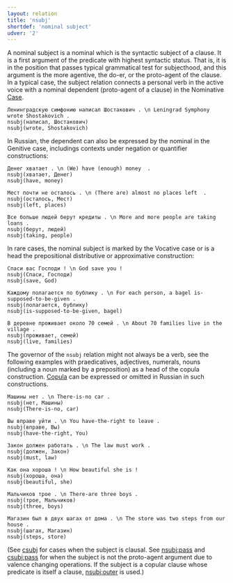 ```yaml
---
layout: relation
title: 'nsubj'
shortdef: 'nominal subject'
udver: '2'
---
```


A nominal subject is a nominal which is the syntactic subject of a clause. It is a first argument of the predicate with highest syntactic status. That is, it is in the position that passes typical grammatical test for subjecthood, and this argument is the more agentive, the do-er, or the proto-agent of the clause. In a typical case, the subject relation connects a personal verb in the active voice with a nominal dependent (proto-agent of a clause) in the Nominative [Case]().

~~~ sdparse
Ленинградскую симфонию написал Шостакович . \n Leningrad Symphony wrote Shostakovich .
nsubj(написал, Шостакович)
nsubj(wrote, Shostakovich)
~~~

In Russian, the dependent can also be expressed by the nominal in the Genitive case, includings contexts under negation or quantifier constructions:

~~~ sdparse
Денег хватает . \n (We) have (enough) money  .
nsubj(хватает, Денег)
nsubj(have, money)
~~~

~~~ sdparse
Мест почти не осталось . \n (There are) almost no places left  .
nsubj(осталось, Мест)
nsubj(left, places)
~~~

~~~ sdparse
Все больше людей берут кредиты . \n More and more people are taking loans .
nsubj(берут, людей)
nsubj(taking, people)
~~~

In rare cases, the nominal subject is marked by the Vocative case or is a head the prepositional distributive or approximative construction: 

~~~ sdparse
Спаси вас Господи ! \n God save you !
nsubj(Спаси, Господи)
nsubj(save, God)
~~~

~~~ sdparse
Каждому полагается по бублику . \n For each person, a bagel is-supposed-to-be-given .
nsubj(полагается, бублику)
nsubj(is-supposed-to-be-given, bagel)
~~~

~~~ sdparse
В деревне проживает около 70 семей . \n About 70 families live in the village .
nsubj(проживает, семей)
nsubj(live, families)
~~~

The governor of the `nsubj` relation might not always be a verb, see the following examples with praedicatives, adjectives, numerals, nouns (including a noun marked by a preposition) as a head of the copula construction. [Copula](cop) can be expressed or omitted in Russian in such constructions. 

~~~ sdparse
Машины нет . \n There-is-no car .
nsubj(нет, Машины)
nsubj(There-is-no, car)
~~~

~~~ sdparse
Вы вправе уйти . \n You have-the-right to leave .
nsubj(вправе, Вы)
nsubj(have-the-right, You)
~~~

~~~ sdparse
Закон должен работать . \n The law must work .
nsubj(должен, Закон)
nsubj(must, law)
~~~

~~~ sdparse
Как она хороша ! \n How beautiful she is !
nsubj(хороша, она)
nsubj(beautiful, she)
~~~

~~~ sdparse
Мальчиков трое . \n There-are three boys .
nsubj(трое, Мальчиков)
nsubj(three, boys)
~~~

~~~ sdparse
Магазин был в двух шагах от дома . \n The store was two steps from our house .
nsubj(шагах, Магазин)
nsubj(steps, store)
~~~

(See [csubj]() for cases when the subject is clausal. See [nsubj:pass]() and [csubj:pass]() for when the subject is not the proto-agent argument due to valence changing operations. If the subject is a copular clause whose predicate is itself a clause, [nsubj:outer]() is used.)

<!-- Interlanguage links updated Po 6. listopadu 2023, 21:43:08 CET -->

